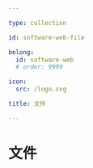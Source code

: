 ```yaml
---

type: collection

id: software-web-file

belong:
  id: software-web
  # order: 9999

icon:
  src: /logo.svg

title: 文件

---
```


# 文件

<ShowBreadcrumb />

<ShowResources />
